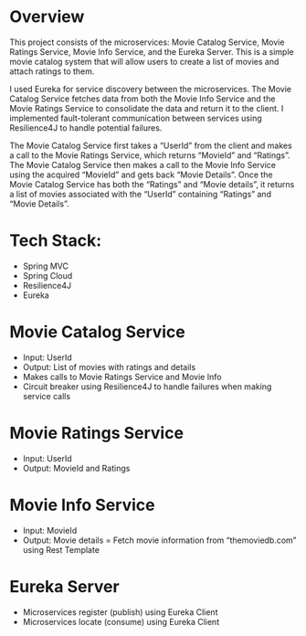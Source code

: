 # Overview
This project consists of the microservices: Movie Catalog Service, Movie Ratings Service, Movie Info Service, and the Eureka Server. This is a simple movie catalog system that will allow users to create a list of movies and attach ratings to them. 

I used Eureka for service discovery between the microservices. The Movie Catalog Service fetches data from both the Movie Info Service and the Movie Ratings Service to consolidate the data and return it to the client. I implemented fault-tolerant communication between services using Resilience4J to handle potential failures. 

The Movie Catalog Service first takes a “UserId” from the client and makes a call to the Movie Ratings Service, which returns “MovieId” and “Ratings”. The Movie Catalog Service then makes a call to the Movie Info Service using the acquired “MovieId” and gets back “Movie Details”. Once the Movie Catalog Service has both the “Ratings” and “Movie details”, it returns a list of movies associated with the “UserId” containing “Ratings” and “Movie Details”. 

# Tech Stack:
- Spring MVC
- Spring Cloud
- Resilience4J
- Eureka

# Movie Catalog Service 
- Input: UserId 
- Output: List of movies with ratings and details 
- Makes calls to Movie Ratings Service and Movie Info  
- Circuit breaker using Resilience4J to handle failures when making service calls 

# Movie Ratings Service 
- Input: UserId 
- Output: MovieId and Ratings 

# Movie Info Service 
- Input: MovieId 
- Output: Movie details 
= Fetch movie information from “themoviedb.com” using Rest Template 

# Eureka Server 
- Microservices register (publish) using Eureka Client 
- Microservices locate (consume) using Eureka Client 

